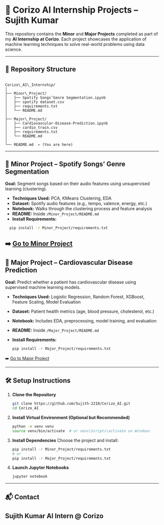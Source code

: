 # 🧠 Corizo AI Internship Projects – Sujith Kumar

This repository contains the **Minor** and **Major Projects** completed as part of my **AI Internship at Corizo**. Each project showcases the application of machine learning techniques to solve real-world problems using data science.

---

## 📁 Repository Structure

```

Corizo\_AI\_Internship/
│
├── Minor\_Project/
│   ├── Spotify Songs’Genre Segmentation.ipynb
│   ├── spotify dataset.csv
│   ├── requirements.txt
│   └── README.md
│
├── Major\_Project/
│   ├── Cardiovascular-Disease-Prediction.ipynb
│   ├── cardio_train.csv
│   ├── requirements.txt
│   └── README.md
│
└── README.md  ← (You are here)

````

---

## 🔹 Minor Project – Spotify Songs’ Genre Segmentation

**Goal:** Segment songs based on their audio features using unsupervised learning (clustering).

- **Techniques Used:** PCA, KMeans Clustering, EDA
- **Dataset:** Spotify audio features (e.g., tempo, valence, energy, etc.)
- **Notebook:** Walks through the clustering process and feature analysis
- **README:** Inside `/Minor_Project/README.md`
- **Install Requirements:**  
```bash
  pip install -r Minor_Project/requirements.txt
````
➡️ [Go to Minor Project](./Minor_Project/README.md)
---

## 🔸 Major Project – Cardiovascular Disease Prediction

**Goal:** Predict whether a patient has cardiovascular disease using supervised machine learning models.

* **Techniques Used:** Logistic Regression, Random Forest, XGBoost, Feature Scaling, Model Evaluation
* **Dataset:** Patient health metrics (age, blood pressure, cholesterol, etc.)
* **Notebook:** Includes EDA, preprocessing, model training, and evaluation
* **README:** Inside `/Major_Project/README.md`
* **Install Requirements:**

  ```bash
  pip install -r Major_Project/requirements.txt
  ````
➡️ [Go to Major Project](./Major_Project/README.md)

---

## 🛠️ Setup Instructions

1. **Clone the Repository**

   ```bash
   git clone https://github.com/Sujith-2210/Corizo_AI.git
   cd Corizo_AI
   ```

2. **Install Virtual Environment (Optional but Recommended)**

   ```bash
   python -m venv venv
   source venv/bin/activate  # or venv\Scripts\activate on Windows
   ```

3. **Install Dependencies**
   Choose the project and install:

   ```bash
   pip install -r Minor_Project/requirements.txt
   # or
   pip install -r Major_Project/requirements.txt
   ```

4. **Launch Jupyter Notebooks**

   ```bash
   jupyter notebook
   ```
---

## 📬 Contact

**Sujith Kumar**
AI Intern @ Corizo
---

